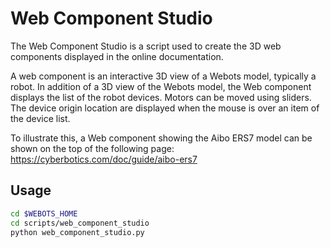 # Web Component Studio

The Web Component Studio is a script used to create the 3D web components displayed in the online documentation.

A web component is an interactive 3D view of a Webots model, typically a robot.
In addition of a 3D view of the Webots model, the Web component displays the list of the robot devices.
Motors can be moved using sliders.
The device origin location are displayed when the mouse is over an item of the device list.

To illustrate this, a Web component showing the Aibo ERS7 model can be shown on the top of the following page: https://cyberbotics.com/doc/guide/aibo-ers7


## Usage

```sh
cd $WEBOTS_HOME
cd scripts/web_component_studio
python web_component_studio.py
```

